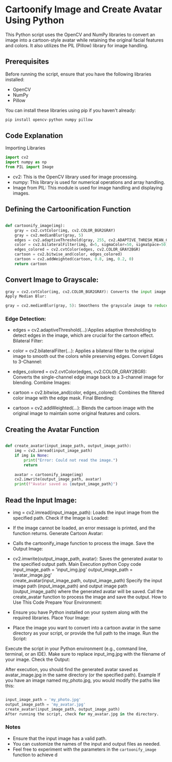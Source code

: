 # Cartoonify Image and Create Avatar Using Python

This Python script uses the OpenCV and NumPy libraries to convert an image into a cartoon-style avatar while retaining the original facial features and colors. It also utilizes the PIL (Pillow) library for image handling. 

## Prerequisites

Before running the script, ensure that you have the following libraries installed:

- OpenCV
- NumPy
- Pillow

You can install these libraries using pip if you haven't already:

```python
pip install opencv-python numpy pillow
```
## Code Explanation
Importing Libraries
```python
import cv2
import numpy as np
from PIL import Image
```
- cv2: This is the OpenCV library used for image processing.
- numpy: This library is used for numerical operations and array handling.
- Image from PIL: This module is used for image handling and displaying images.

## Defining the Cartoonification Function
```python

def cartoonify_image(img):
    gray = cv2.cvtColor(img, cv2.COLOR_BGR2GRAY)
    gray = cv2.medianBlur(gray, 5)
    edges = cv2.adaptiveThreshold(gray, 255, cv2.ADAPTIVE_THRESH_MEAN_C, cv2.THRESH_BINARY, 9, 8)
    color = cv2.bilateralFilter(img, d=5, sigmaColor=50, sigmaSpace=50)
    edges_colored = cv2.cvtColor(edges, cv2.COLOR_GRAY2BGR)
    cartoon = cv2.bitwise_and(color, edges_colored)
    cartoon = cv2.addWeighted(cartoon, 0.8, img, 0.2, 0)
    return cartoon
```
## Convert Image to Grayscale:
```python
gray = cv2.cvtColor(img, cv2.COLOR_BGR2GRAY): Converts the input image from BGR to grayscale.
Apply Median Blur:

gray = cv2.medianBlur(gray, 5): Smoothens the grayscale image to reduce noise.
```
### Edge Detection:
- edges = cv2.adaptiveThreshold(...):Applies adaptive thresholding to detect edges in the image, which are crucial for the cartoon effect.
Bilateral Filter:

- color = cv2.bilateralFilter(...): Applies a bilateral filter to the original image to smooth out the colors while preserving edges.
Convert Edges to 3-Channel:

- edges_colored = cv2.cvtColor(edges, cv2.COLOR_GRAY2BGR): Converts the single-channel edge image back to a 3-channel image for blending.
Combine Images:

- cartoon = cv2.bitwise_and(color, edges_colored): Combines the filtered color image with the edge mask.
Final Blending:

- cartoon = cv2.addWeighted(...): Blends the cartoon image with the original image to maintain some original features and colors.
## Creating the Avatar Function
```python

def create_avatar(input_image_path, output_image_path):
    img = cv2.imread(input_image_path)
    if img is None:
        print("Error: Could not read the image.")
        return
    
    avatar = cartoonify_image(img)
    cv2.imwrite(output_image_path, avatar)
    print(f"Avatar saved as {output_image_path}")
```
## Read the Input Image:

- img = cv2.imread(input_image_path): Loads the input image from the specified path.
Check if the Image is Loaded:

- If the image cannot be loaded, an error message is printed, and the function returns.
Generate Cartoon Avatar:

- Calls the cartoonify_image function to process the image.
Save the Output Image:

- cv2.imwrite(output_image_path, avatar): Saves the generated avatar to the specified output path.
Main Execution
python
Copy code
input_image_path = 'input_img.jpg' 
output_image_path = 'avatar_image.jpg'  
create_avatar(input_image_path, output_image_path)
Specify the input image path (input_image_path) and output image path (output_image_path) where the generated avatar will be saved.
Call the create_avatar function to process the image and save the output.
How to Use This Code
Prepare Your Environment:

- Ensure you have Python installed on your system along with the required libraries.
Place Your Image:

- Place the image you want to convert into a cartoon avatar in the same directory as your script, or provide the full path to the image.
Run the Script:

Execute the script in your Python environment (e.g., command line, terminal, or an IDE).
Make sure to replace input_img.jpg with the filename of your image.
Check the Output:

After execution, you should find the generated avatar saved as avatar_image.jpg in the same directory (or the specified path).
Example
If you have an image named my_photo.jpg, you would modify the paths like this:

```python

input_image_path = 'my_photo.jpg' 
output_image_path = 'my_avatar.jpg'  
create_avatar(input_image_path, output_image_path)
After running the script, check for my_avatar.jpg in the directory.

```
### Notes
- Ensure that the input image has a valid path.
- You can customize the names of the input and output files as needed.
- Feel free to experiment with the parameters in the `cartoonify_image` function to achieve d